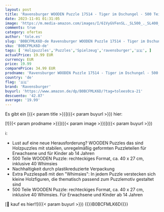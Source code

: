 ```yaml
---
layout: post
title: 'Ravensburger WOODEN Puzzle 17514 - Tiger im Dschungel - 500 Teile Holzpuzzle mit stabilen  individuellen Puzzleteilen und kleinen Holzfiguren  Whimsies   für Erwachsene und Kinder ab 14 Jahren'
date: 2023-11-01 01:31:05
image: 'https://m.media-amazon.com/images/I/61VyGVFenSL._SL500_._SL400_.jpg'
comments: true
category: ofertas
author: 'tole.es'
slug: 'B0BCFMLK6D-de Ravensburger WOODEN Puzzle 17514 - Tiger im Dschungel -...'
sku: 'B0BCFMLK6D-de'
tags: [ 'Holzpuzzles','Puzzles','Spielzeug','ravensburger','🇩🇪', ]
actualPrice: 19.99 EUR
currency: EUR
price: 19.99
comparePrice: 34.99 EUR
prodname: 'Ravensburger WOODEN Puzzle 17514 - Tiger im Dschungel - 500 Teile Holzpuzzle mit stabilen  individuellen Puzzleteilen und kleinen Holzfiguren  Whimsies   für Erwachsene und Kinder ab 14 Jahren'
country: 'de'
flag: '🇩🇪'
brand: 'Ravensburger'
buyurl: 'https://www.amazon.de/dp/B0BCFMLK6D/?tag=tolees0ca-21'
descuento: '42.87'
average: '19.99'
---
```


Es gibt ein [{{< param title >}}]({{< param buyurl >}}) hier:

[![{{< param prodname >}}]({{< param image >}})]({{< param buyurl >}})

ℹ️:

- Lust auf eine neue Herausforderung? WOODEN Puzzles das sind Holzpuzzles mit stabilen, unregelmäßig geformten Puzzleteilen für Erwachsene und für Kinder ab 14 Jahren
- 500 Teile WOODEN Puzzle: rechteckiges Format, ca. 40 x 27 cm, inklusive 40 Whimsies
- Nachhaltigkeit durch plastikreduzierte Verpackung
- Extra Puzzlespaß mit den "Whimsies": In jedem Puzzle verstecken sich kleine Holzfiguren, die thematisch passend zum Puzzlemotiv gestaltet sind
- 500 Teile WOODEN Puzzle: rechteckiges Format, ca. 40 x 27 cm, inklusive 40 Whimsies. Für Erwachsene und Kinder ab 14 Jahren

[🛒 kauf es hier!!]({{< param buyurl >}})
{{<world>}}B0BCFMLK6D{{</world>}}
